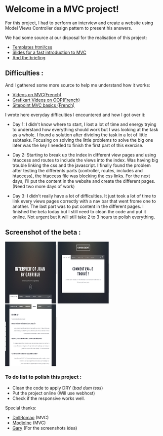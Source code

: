 
# Welcome in a MVC project!


For this project, I had to perform an interview and create a website using Model Views Controller design pattern to present his answers.

We had some source at our disposal for the realisation of this project:

* [Templates html/css](https://html5up.net/)
* [Slides for a fast introduction to MVC](https://github.com/becodeorg/BXLCentral/blob/master/Projects/12-MVC/MVC.pdf)
* [And the briefing](https://github.com/becodeorg/BXLCentral/tree/master/Projects/12-MVC)

## Difficulties :

And I gathered some more source to help me understand how it works: 

* [Videos on MVC(French)](https://www.youtube.com/watch?v=HhVY6ofLym8&index=21&list=PLjwdMgw5TTLVDKy8ikf5Df5fnMqY-ec16)
* [Grafikart Videos on OOP(French)](https://www.youtube.com/playlist?list=PLjwdMgw5TTLVDKy8ikf5Df5fnMqY-ec16)
* [Sitepoint MVC basics (French)](https://www.sitepoint.com/the-mvc-pattern-and-php-1/)

I wrote here everyday difficulties I encountered and how I got over it:
* Day 1: I didn't know where to start, I lost a lot of time and energy trying to understand how everything should work but I was looking at the task as a whole. I found a solution after dividing the task in a lot of little subtasks. Focusing on solving the little problems to solve the big one later was the key I needed to finish the first part of this exercise.
 
* Day 2: Starting to break up the index in different view pages and using htaccess and routes to include the views into the index. Was having big trouble linking the css and the javascript. I finally found the problem after testing the differents parts (controller, routes, includes and htaccess), the htaccess file was blocking the css links. For the next days, I'll put the content in the website and create the different pages. (Need two more days of work)

* Day 3: I didn't really have a lot of difficulties. It just took a lot of time to link every views pages correctly with a nav bar that went frome one to another. The last part was to put content in the different pages. I finished the beta today but I still need to clean the code and put it online. Not urgent but it will still take 2 to 3 hours to polish everything.

## Screenshot of the beta : 
<div style="display:inline;">
   <img src ='https://raw.githubusercontent.com/GabrieleVir/projet-12-MVC/master/Screenshots%20project/Screenshot%20from%202017-09-18%2020-08-15.png' width="33%" height="200" >

   <img src='https://raw.githubusercontent.com/GabrieleVir/projet-12-MVC/master/Screenshots%20project/Screenshot%20from%202017-09-18%2020-08-53.png' width="33%" height="200" >

   <img src='https://raw.githubusercontent.com/GabrieleVir/projet-12-MVC/master/Screenshots%20project/Screenshot%20from%202017-09-18%2020-10-00.png' width="33%" height="200" >
</div>

### To do list to polish this project :
* Clean the code to apply DRY (*bad dum tsss*)
* Put the project online (Will use webhost)
* Check if the responsive works well.



Special thanks:

* [DnllRomao](https://github.com/dnllromao) (MVC)
* [ModjoInc](https://github.com/ModjoInc) (MVC)
* [Gary](https://github.com/GaryLuypaert) (For the screenshots idea)
